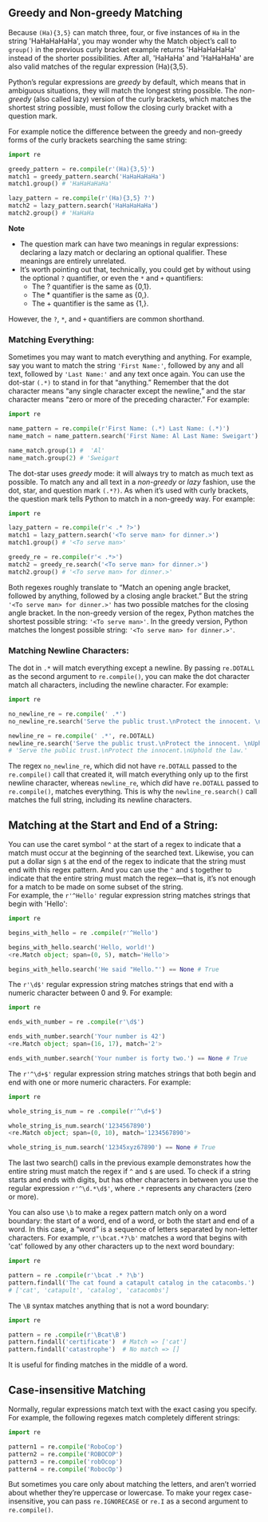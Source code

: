 ## Greedy and Non-greedy Matching
Because `(Ha){3,5}` can match three, four, or five instances of `Ha` in the string 'HaHaHaHaHa', you may wonder why the Match object’s call to `group()` in the previous curly bracket example returns 'HaHaHaHaHa' instead of the shorter possibilities. After all, 'HaHaHa' and 'HaHaHaHa' are also valid matches of the regular expression (Ha){3,5}.  

Python’s regular expressions are *greedy* by default, which means that in ambiguous situations, they will match the longest string possible. The *non-greedy* (also called lazy) version of the curly brackets, which matches the shortest string possible, must follow the closing curly bracket with a question mark.  

For example notice the difference between the greedy and non-greedy forms of the curly brackets searching the same string:
```python
import re

greedy_pattern = re.compile(r'(Ha){3,5}')
match1 = greedy_pattern.search('HaHaHaHaHa')
match1.group() # 'HaHaHaHaHa'

lazy_pattern = re.compile(r'(Ha){3,5} ?')
match2 = lazy_pattern.search('HaHaHaHaHa')
match2.group() # 'HaHaHa
```
**Note**
-  The question mark can have two meanings in regular expressions: declaring a lazy match or declaring an optional qualifier. These meanings are entirely unrelated.
-  It’s worth pointing out that, technically, you could get by without using the optional `?` quantifier, or even the `*` and `+` quantifiers:
    - The ? quantifier is the same as {0,1}.
    - The * quantifier is the same as {0,}.
    - The + quantifier is the same as {1,}.  

However, the `?`, `*`, and `+` quantifiers are common shorthand.

### Matching Everything:
Sometimes you may want to match everything and anything. For example, say you want to match the string `'First Name:'`, followed by any and all text, followed by `'Last Name:'` and any text once again. You can use the dot-star `(.*)` to stand in for that “anything.” Remember that the dot character means “any single character except the newline,” and the star character means “zero or more of the preceding character.” For example:
```python
import re

name_pattern = re.compile(r'First Name: (.*) Last Name: (.*)')
name_match = name_pattern.search('First Name: Al Last Name: Sweigart')

name_match.group(1) #  'Al'
name_match.group(2) # 'Sweigart
```
The dot-star uses *greedy* mode: it will always try to match as much text as possible. To match any and all text in a *non-greedy* or *lazy* fashion, use the dot, star, and question mark `(.*?)`. As when it’s used with curly brackets, the question mark tells Python to match in a non-greedy way. For example:
```python
import re

lazy_pattern = re.compile(r'< .* ?>')
match1 = lazy_pattern.search('<To serve man> for dinner.>')
match1.group() # '<To serve man>'

greedy_re = re.compile(r'< .*>')
match2 = greedy_re.search('<To serve man> for dinner.>')
match2.group() # '<To serve man> for dinner.>'
```
Both regexes roughly translate to “Match an opening angle bracket, followed by anything, followed by a closing angle bracket.” But the string `'<To serve man> for dinner.>'` has two possible matches for the closing angle bracket. In the non-greedy version of the regex, Python matches the shortest possible string: `'<To serve man>'`. In the greedy version, Python matches the longest possible string: `'<To serve man> for dinner.>'`.  

###  Matching Newline Characters:
The dot in `.*` will match everything except a newline. By passing `re.DOTALL` as the second argument to `re.compile()`, you can make the dot character match all characters, including the newline character. For example:
```python
import re

no_newline_re = re.compile(' .*')
no_newline_re.search('Serve the public trust.\nProtect the innocent. \nUphold the law.').group() # 'Serve the public trust.'

newline_re = re.compile(' .*', re.DOTALL)
newline_re.search('Serve the public trust.\nProtect the innocent. \nUphold the law.').group()
# 'Serve the public trust.\nProtect the innocent.\nUphold the law.'
```
The regex `no_newline_re`, which did not have `re.DOTALL` passed to the  `re.compile()` call that created it, will match everything only up to the first newline character, whereas `newline_re`, which *did* have `re.DOTALL` passed to `re.compile()`, matches everything. This is why the `newline_re.search()` call matches the full string, including its newline characters.

## Matching at the Start and End of a String:
You can use the caret symbol `^` at the start of a regex to indicate that a match must occur at the beginning of the searched text. Likewise, you can put a dollar sign `$` at the end of the regex to indicate that the string must end with this regex pattern. And you can use the `^` and `$` together to indicate that the entire string must match the regex—that is, it’s not enough for a match to be made on some subset of the string.  
For example, the `r'^Hello'` regular expression string matches strings that begin with 'Hello':
```python
import re

begins_with_hello = re .compile(r'^Hello')

begins_with_hello.search('Hello, world!')
<re.Match object; span=(0, 5), match='Hello'>

begins_with_hello.search('He said "Hello."') == None # True
```
The `r'\d$'` regular expression string matches strings that end with a numeric character between 0 and 9. For example:
```python
import re

ends_with_number = re .compile(r'\d$')

ends_with_number.search('Your number is 42')
<re.Match object; span=(16, 17), match='2'>

ends_with_number.search('Your number is forty two.') == None # True
```
The `r'^\d+$'` regular expression string matches strings that both begin and end with one or more numeric characters. For example:
```python
import re

whole_string_is_num = re .compile(r'^\d+$')

whole_string_is_num.search('1234567890')
<re.Match object; span=(0, 10), match='1234567890'>

whole_string_is_num.search('12345xyz67890') == None # True
```
The last two search() calls in the previous example demonstrates how the entire string must match the regex if `^` and `$` are used. To check if a string starts and ends with digits, but has other characters in between you use the regular expression `r'^\d.*\d$'`, where `.*` represents any characters (zero or more).  

You can also use `\b` to make a regex pattern match only on a word boundary: the start of a word, end of a word, or both the start and end of a word. In this case, a “word” is a sequence of letters separated by non-letter characters. For example, `r'\bcat.*?\b'` matches a word that begins with 'cat' followed by any other characters up to the next word boundary:
```python
import re

pattern = re .compile(r'\bcat .* ?\b')
pattern.findall('The cat found a catapult catalog in the catacombs.')
# ['cat', 'catapult', 'catalog', 'catacombs']
```
The `\B` syntax matches anything that is not a word boundary:
```python
import re

pattern = re .compile(r'\Bcat\B')
pattern.findall('certificate')  # Match => ['cat']
pattern.findall('catastrophe')  # No match => []
```
It is useful for finding matches in the middle of a word.

## Case-insensitive Matching
Normally, regular expressions match text with the exact casing you specify. For example, the following regexes match completely different strings:
```python
import re

pattern1 = re.compile('RoboCop')
pattern2 = re.compile('ROBOCOP')
pattern3 = re.compile('robOcop')
pattern4 = re.compile('RobocOp')
```
But sometimes you care only about matching the letters, and aren’t worried about whether they’re uppercase or lowercase. To make your regex case-insensitive, you can pass `re.IGNORECASE` or `re.I` as a second argument to `re.compile()`.
